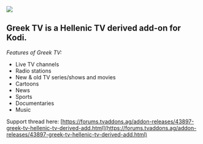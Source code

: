 ![](https://github.com/Twilight0/repo.twilight0/raw/master/plugin.video.greek.tv/icon.png)

## Greek TV is a Hellenic TV derived add-on for Kodi.

_Features of Greek TV:_

* Live TV channels
* Radio stations
* New & old TV series/shows and movies
* Cartoons
* News
* Sports
* Documentaries
* Music

Support thread here: [https://forums.tvaddons.ag/addon-releases/43897-greek-tv-hellenic-tv-derived-add.html](https://forums.tvaddons.ag/addon-releases/43897-greek-tv-hellenic-tv-derived-add.html)
